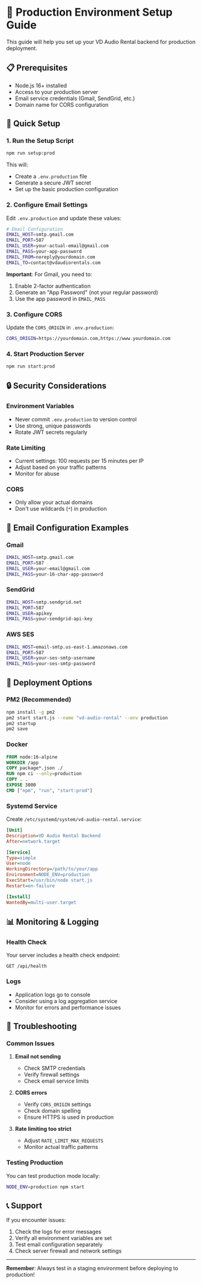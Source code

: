# 🚀 Production Environment Setup Guide

This guide will help you set up your VD Audio Rental backend for production deployment.

## 📋 Prerequisites

- Node.js 16+ installed
- Access to your production server
- Email service credentials (Gmail, SendGrid, etc.)
- Domain name for CORS configuration

## 🔧 Quick Setup

### 1. Run the Setup Script

```bash
npm run setup:prod
```

This will:
- Create a `.env.production` file
- Generate a secure JWT secret
- Set up the basic production configuration

### 2. Configure Email Settings

Edit `.env.production` and update these values:

```bash
# Email Configuration
EMAIL_HOST=smtp.gmail.com
EMAIL_PORT=587
EMAIL_USER=your-actual-email@gmail.com
EMAIL_PASS=your-app-password
EMAIL_FROM=noreply@yourdomain.com
EMAIL_TO=contact@vdaudiorentals.com
```

**Important**: For Gmail, you need to:
1. Enable 2-factor authentication
2. Generate an "App Password" (not your regular password)
3. Use the app password in `EMAIL_PASS`

### 3. Configure CORS

Update the `CORS_ORIGIN` in `.env.production`:

```bash
CORS_ORIGIN=https://yourdomain.com,https://www.yourdomain.com
```

### 4. Start Production Server

```bash
npm run start:prod
```

## 🔒 Security Considerations

### Environment Variables
- Never commit `.env.production` to version control
- Use strong, unique passwords
- Rotate JWT secrets regularly

### Rate Limiting
- Current settings: 100 requests per 15 minutes per IP
- Adjust based on your traffic patterns
- Monitor for abuse

### CORS
- Only allow your actual domains
- Don't use wildcards (`*`) in production

## 📧 Email Configuration Examples

### Gmail
```bash
EMAIL_HOST=smtp.gmail.com
EMAIL_PORT=587
EMAIL_USER=your-email@gmail.com
EMAIL_PASS=your-16-char-app-password
```

### SendGrid
```bash
EMAIL_HOST=smtp.sendgrid.net
EMAIL_PORT=587
EMAIL_USER=apikey
EMAIL_PASS=your-sendgrid-api-key
```

### AWS SES
```bash
EMAIL_HOST=email-smtp.us-east-1.amazonaws.com
EMAIL_PORT=587
EMAIL_USER=your-ses-smtp-username
EMAIL_PASS=your-ses-smtp-password
```

## 🚀 Deployment Options

### PM2 (Recommended)
```bash
npm install -g pm2
pm2 start start.js --name "vd-audio-rental" --env production
pm2 startup
pm2 save
```

### Docker
```dockerfile
FROM node:16-alpine
WORKDIR /app
COPY package*.json ./
RUN npm ci --only=production
COPY . .
EXPOSE 3000
CMD ["npm", "run", "start:prod"]
```

### Systemd Service
Create `/etc/systemd/system/vd-audio-rental.service`:

```ini
[Unit]
Description=VD Audio Rental Backend
After=network.target

[Service]
Type=simple
User=node
WorkingDirectory=/path/to/your/app
Environment=NODE_ENV=production
ExecStart=/usr/bin/node start.js
Restart=on-failure

[Install]
WantedBy=multi-user.target
```

## 📊 Monitoring & Logging

### Health Check
Your server includes a health check endpoint:
```
GET /api/health
```

### Logs
- Application logs go to console
- Consider using a log aggregation service
- Monitor for errors and performance issues

## 🔧 Troubleshooting

### Common Issues

1. **Email not sending**
   - Check SMTP credentials
   - Verify firewall settings
   - Check email service limits

2. **CORS errors**
   - Verify `CORS_ORIGIN` settings
   - Check domain spelling
   - Ensure HTTPS is used in production

3. **Rate limiting too strict**
   - Adjust `RATE_LIMIT_MAX_REQUESTS`
   - Monitor actual traffic patterns

### Testing Production

You can test production mode locally:
```bash
NODE_ENV=production npm start
```

## 📞 Support

If you encounter issues:
1. Check the logs for error messages
2. Verify all environment variables are set
3. Test email configuration separately
4. Check server firewall and network settings

---

**Remember**: Always test in a staging environment before deploying to production!


